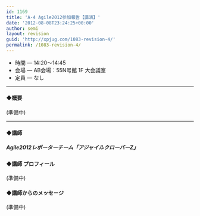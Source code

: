 ```yaml
---
id: 1169
title: 'A-4 Agile2012参加報告【講演】'
date: '2012-08-08T23:24:25+00:00'
author: semi
layout: revision
guid: 'http://xpjug.com/1083-revision-4/'
permalink: /1083-revision-4/
---
```


- 時間 — 14:20〜14:45
- 会場 — AB会場：55N号館 1F 大会議室
- 定員 — なし

---

#### ◆概要

(準備中)

---

#### ◆講師

##### Agile2012レポーターチーム「アジャイルクローバーZ」

#### ◆講師 プロフィール

(準備中)

#### ◆講師からのメッセージ

(準備中)